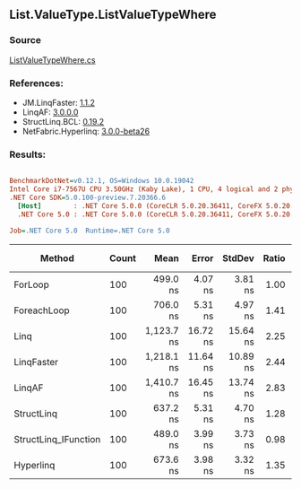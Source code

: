 ﻿## List.ValueType.ListValueTypeWhere

### Source
[ListValueTypeWhere.cs](../LinqBenchmarks/List/ValueType/ListValueTypeWhere.cs)

### References:
- JM.LinqFaster: [1.1.2](https://www.nuget.org/packages/JM.LinqFaster/1.1.2)
- LinqAF: [3.0.0.0](https://www.nuget.org/packages/LinqAF/3.0.0.0)
- StructLinq.BCL: [0.19.2](https://www.nuget.org/packages/StructLinq.BCL/0.19.2)
- NetFabric.Hyperlinq: [3.0.0-beta26](https://www.nuget.org/packages/NetFabric.Hyperlinq/3.0.0-beta26)

### Results:
``` ini

BenchmarkDotNet=v0.12.1, OS=Windows 10.0.19042
Intel Core i7-7567U CPU 3.50GHz (Kaby Lake), 1 CPU, 4 logical and 2 physical cores
.NET Core SDK=5.0.100-preview.7.20366.6
  [Host]        : .NET Core 5.0.0 (CoreCLR 5.0.20.36411, CoreFX 5.0.20.36411), X64 RyuJIT
  .NET Core 5.0 : .NET Core 5.0.0 (CoreCLR 5.0.20.36411, CoreFX 5.0.20.36411), X64 RyuJIT

Job=.NET Core 5.0  Runtime=.NET Core 5.0  

```
|               Method | Count |       Mean |    Error |   StdDev | Ratio | RatioSD |  Gen 0 | Gen 1 | Gen 2 | Allocated |
|--------------------- |------ |-----------:|---------:|---------:|------:|--------:|-------:|------:|------:|----------:|
|              ForLoop |   100 |   499.0 ns |  4.07 ns |  3.81 ns |  1.00 |    0.00 |      - |     - |     - |         - |
|          ForeachLoop |   100 |   706.0 ns |  5.31 ns |  4.97 ns |  1.41 |    0.02 |      - |     - |     - |         - |
|                 Linq |   100 | 1,123.7 ns | 16.72 ns | 15.64 ns |  2.25 |    0.04 | 0.0648 |     - |     - |     136 B |
|           LinqFaster |   100 | 1,218.1 ns | 11.64 ns | 10.89 ns |  2.44 |    0.03 | 2.4433 |     - |     - |    5112 B |
|               LinqAF |   100 | 1,410.7 ns | 16.45 ns | 13.74 ns |  2.83 |    0.03 |      - |     - |     - |         - |
|           StructLinq |   100 |   637.2 ns |  5.31 ns |  4.70 ns |  1.28 |    0.01 | 0.0153 |     - |     - |      32 B |
| StructLinq_IFunction |   100 |   489.0 ns |  3.99 ns |  3.73 ns |  0.98 |    0.01 |      - |     - |     - |         - |
|            Hyperlinq |   100 |   673.6 ns |  3.98 ns |  3.32 ns |  1.35 |    0.01 |      - |     - |     - |         - |
